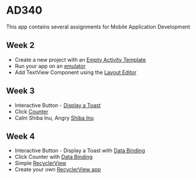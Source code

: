 # AD340
This app contains several assignments for Mobile Application Development
## Week 2
*   Create a new project with an [Empty Activity Template](https://canvas.seattlecolleges.edu/courses/12817/assignments/189566)
*   Run your app on an [emulator](https://canvas.seattlecolleges.edu/courses/12817/assignments/189564)
*   Add TextView Component using the [Layout Editor](https://canvas.seattlecolleges.edu/courses/12817/assignments/189574)
## Week 3
*   Interactive Button - [Display a Toast](https://canvas.seattlecolleges.edu/courses/12817/assignments/190767?module_item_id=502352)
*   Click [Counter](https://canvas.seattlecolleges.edu/courses/12817/assignments/190768?module_item_id=502360)
*   Calm Shiba Inu, Angry [Shiba Inu](https://canvas.seattlecolleges.edu/courses/12817/assignments/190777?module_item_id=502403)
## Week 4
*   Interactive Button - Display a Toast with 
    [Data Binding](https://canvas.seattlecolleges.edu/courses/12817/assignments/191807?module_item_id=505548)
*   Click Counter with [Data Binding](https://canvas.seattlecolleges.edu/courses/12817/assignments/191805?module_item_id=505546)
*   Simple [RecyclerView](https://canvas.seattlecolleges.edu/courses/12817/assignments/191816?module_item_id=505584)
*   Create your own [RecyclerView app](https://canvas.seattlecolleges.edu/courses/12817/assignments/191817?module_item_id=505589)
